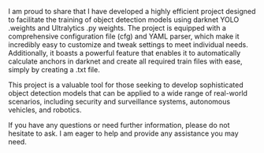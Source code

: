 I am proud to share that I have developed a highly efficient project designed to facilitate the training of object detection models using darknet YOLO .weights and Ultralytics .py weights. The project is equipped with a comprehensive configuration file (cfg) and YAML parser, which make it incredibly easy to customize and tweak settings to meet individual needs. Additionally, it boasts a powerful feature that enables it to automatically calculate anchors in darknet and create all required train files with ease, simply by creating a .txt file.

This project is a valuable tool for those seeking to develop sophisticated object detection models that can be applied to a wide range of real-world scenarios, including security and surveillance systems, autonomous vehicles, and robotics.

If you have any questions or need further information, please do not hesitate to ask. I am eager to help and provide any assistance you may need.
